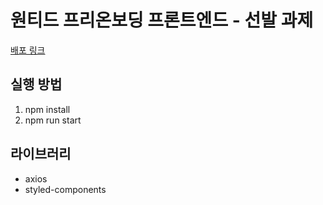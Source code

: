 # 원티드 프리온보딩 프론트엔드 - 선발 과제
[배포 링크](https://wanted-pre-jay.netlify.app/)

## 실행 방법
1. npm install
2. npm run start

## 라이브러리
* axios
* styled-components
